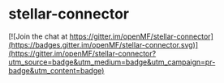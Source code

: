 # stellar-connector

[![Join the chat at https://gitter.im/openMF/stellar-connector](https://badges.gitter.im/openMF/stellar-connector.svg)](https://gitter.im/openMF/stellar-connector?utm_source=badge&utm_medium=badge&utm_campaign=pr-badge&utm_content=badge)
